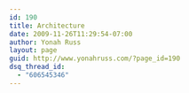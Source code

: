 ```yaml
---
id: 190
title: Architecture
date: 2009-11-26T11:29:54-07:00
author: Yonah Russ
layout: page
guid: http://www.yonahruss.com/?page_id=190
dsq_thread_id:
  - "606545346"
---
```

